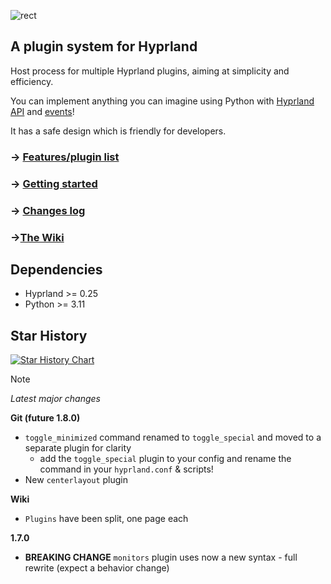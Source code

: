 ![rect](https://github.com/hyprland-community/pyprland/assets/238622/3fab93b6-6445-4e7b-b757-035095b5c8e8)

## A plugin system for Hyprland

Host process for multiple Hyprland plugins,
aiming at simplicity and efficiency.

You can implement anything you can imagine using Python with [Hyprland API](https://wiki.hyprland.org/Configuring/Dispatchers/) and [events](https://wiki.hyprland.org/Plugins/Development/Event-list/)!

It has a safe design which is friendly for developers.

### → [Features/plugin list](https://github.com/hyprland-community/pyprland/wiki/Plugins)

### → [Getting started](https://github.com/hyprland-community/pyprland/wiki/Getting-started)

### → [Changes log](https://github.com/hyprland-community/pyprland/releases)

### →[The Wiki](https://github.com/hyprland-community/pyprland/wiki)

## Dependencies

- Hyprland >= 0.25
- Python >= 3.11

## Star History

[![Star History Chart](https://api.star-history.com/svg?repos=fdev31/pyprland&type=Date)](https://star-history.com/#fdev31/pyprland&Date)

> [!note]
> *Latest major changes*
>
> **Git (future 1.8.0)**
>
> - `toggle_minimized` command renamed to `toggle_special` and moved to a separate plugin for clarity
>   - add the `toggle_special` plugin to your config and rename the command in your `hyprland.conf` & scripts!
> - New `centerlayout` plugin
>
> **Wiki**
>
> - `Plugins` have been split, one page each
>
> **1.7.0**
>
> - **BREAKING CHANGE** `monitors` plugin uses now a new syntax - full rewrite (expect a behavior change)
